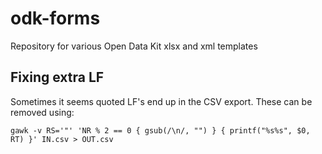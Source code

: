 # odk-forms
Repository for various Open Data Kit xlsx and xml templates

## Fixing extra LF
Sometimes it seems quoted LF's end up in the CSV export. These can be removed using:
```
gawk -v RS='"' 'NR % 2 == 0 { gsub(/\n/, "") } { printf("%s%s", $0, RT) }' IN.csv > OUT.csv
```
